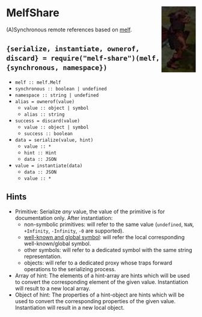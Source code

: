 # MelfShare <img src="kalah.png" align="right" alt="kalah-logo" title="Kalah, the Gnome Illusionist"/>

(A)Synchronous remote references based on [melf](https://www.npmjs.com/package/melf).

## `{serialize, instantiate, ownerof, discard} = require("melf-share")(melf, {synchronous, namespace})`

* `melf :: melf.Melf`
* `synchronous :: boolean | undefined`
* `namespace :: string | undefined`
* `alias = ownerof(value)`
  * `value :: object | symbol`
  * `alias :: string`
* `success = discard(value)`
  * `value :: object | symbol`
  * `success :: boolean`
* `data = serialize(value, hint)`
  * `value :: *`
  * `hint :: Hint`
  * `data :: JSON`
* `value = instantiate(data)`
  * `data :: JSON`
  * `value :: *`

## Hints

* Primitive:
  Serialize *any* value, the value of the primitive is for documentation only.
  After instantiation:
  * non-symbolic primitives:
    will refer to the same value (`undefined`, `NaN`, `+Infinity`, `-Infinity`, `-0` are supported).
  * [well-known and global symbol](https://developer.mozilla.org/en-US/docs/Web/JavaScript/Reference/Global_Objects/Symbol):
    will refer the local corresponding well-known/global symbol.
  * other symbols:
    will refer to a dedicated symbol with the same string representation.
  * objects:
    will refer to a dedicated proxy whose traps forward operations to the serializing process.
* Array of hint:
  The elements of a hint-array are hints which will be used to convert the corresponding element of the given value.
  Instantiation will result to a new local array.
* Object of hint:
  The properties of a hint-object are hints which will be used to convert the corresponding properties of the given value.
  Instantiation will result in a new local object.
